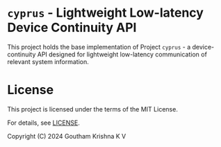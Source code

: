 # `cyprus` - Lightweight Low-latency Device Continuity API

This project holds the base implementation of Project `cyprus` - a device-continuity API designed for lightweight low-latency communication of relevant system information.

# License

This project is licensed under the terms of the MIT License.

For details, see [LICENSE](LICENSE).

Copyright (C) 2024 Goutham Krishna K V

